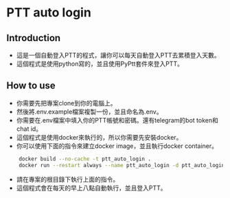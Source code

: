 # PTT auto login

## Introduction

- 這是一個自動登入PTT的程式，讓你可以每天自動登入PTT去累積登入天數。
- 這個程式是使用python寫的，並且使用PyPtt套件來登入PTT。

## How to use

- 你需要先把專案clone到你的電腦上。
- 然後將.env.example檔案複製一份，並且命名為.env。
- 你需要在.env檔案中填入你的PTT帳號和密碼。還有telegram的bot token和chat id。
- 這個程式是使用docker來執行的，所以你需要先安裝docker。
- 你可以使用下面的指令來建立docker image，並且執行docker container。

```bash
    docker build --no-cache -t ptt_auto_login .
    docker run --restart always --name ptt_auto_login -d ptt_auto_login
```

- 請在專案的根目錄下執行上面的指令。
- 這個程式會在每天的早上八點自動執行，並且登入PTT。
